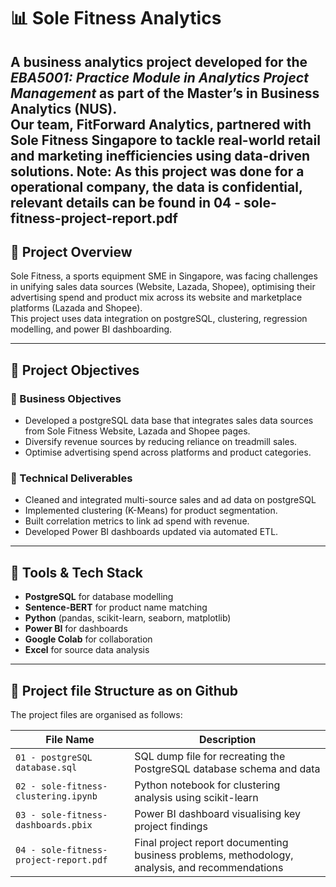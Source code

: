 # 📊 Sole Fitness Analytics

A business analytics project developed for the *EBA5001: Practice Module in Analytics Project Management* as part of the Master’s in Business Analytics (NUS).  
Our team, **FitForward Analytics**, partnered with Sole Fitness Singapore to tackle real-world retail and marketing inefficiencies using data-driven solutions.
Note: As this project was done for a operational company, the data is confidential, relevant details can be found in 04 - sole-fitness-project-report.pdf
---

## 🚀 Project Overview

Sole Fitness, a sports equipment SME in Singapore, was facing challenges in unifying sales data sources (Website, Lazada, Shopee), optimising their advertising spend and product mix across its website and marketplace platforms (Lazada and Shopee).  
This project uses data integration on postgreSQL, clustering, regression modelling, and power BI dashboarding. 

---

## 🎯 Project Objectives

### 🧩 Business Objectives

- Developed a postgreSQL data base that integrates sales data sources from Sole Fitness Website, Lazada and Shopee pages. 
- Diversify revenue sources by reducing reliance on treadmill sales.
- Optimise advertising spend across platforms and product categories.

### 🧪 Technical Deliverables

- Cleaned and integrated multi-source sales and ad data on postgreSQL
- Implemented clustering (K-Means) for product segmentation.
- Built correlation metrics to link ad spend with revenue.
- Developed Power BI dashboards updated via automated ETL.

---

## 🧰 Tools & Tech Stack

- **PostgreSQL** for database modelling
- **Sentence-BERT** for product name matching
- **Python** (pandas, scikit-learn, seaborn, matplotlib)
- **Power BI** for dashboards
- **Google Colab** for collaboration
- **Excel** for source data analysis

---

## 📂 Project file Structure as on Github

The project files are organised as follows:

| File Name                             | Description                                                                 |
|--------------------------------------|-----------------------------------------------------------------------------|
| `01 - postgreSQL database.sql`       | SQL dump file for recreating the PostgreSQL database schema and data       |
| `02 - sole-fitness-clustering.ipynb` | Python notebook for clustering analysis using scikit-learn |
| `03 - sole-fitness-dashboards.pbix`  | Power BI dashboard visualising key project findings                         |
| `04 - sole-fitness-project-report.pdf`| Final project report documenting business problems, methodology, analysis, and recommendations |
